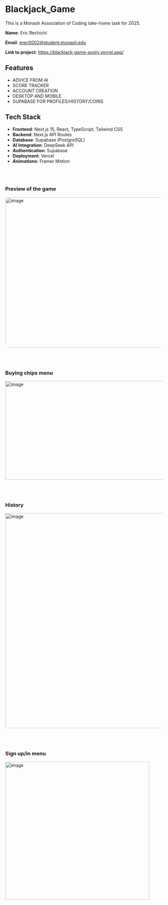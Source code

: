 # Blackjack_Game
This is a Monash Association of Coding take-home task for 2025.

**Name**: Eric Rechichi

**Email**: erec0002@student.monash.edu

**Link to project**: https://blackjack-game-sooty.vercel.app/

## Features
- ADVICE FROM AI
- SCORE TRACKER
- ACCOUNT CREATION
- DESKTOP AND MOBILE
- SUPABASE FOR PROFILES/HISTORY/COINS

## Tech Stack
- **Frontend**: Next.js 15, React, TypeScript, Tailwind CSS
- **Backend**: Next.js API Routes
- **Database**: Supabase (PostgreSQL)
- **AI Integration**: DeepSeek API
- **Authentication**: Supabase
- **Deployment**: Vercel
- **Animations**: Framer Motion

<br><br>

### **Preview of the game**

<img width="720" height="480" alt="image" style="border-radius: 10px;" src="https://github.com/user-attachments/assets/a7178e0b-8cb8-4700-9e32-6eee2f1feee7" />

<br><br>

### **Buying chips menu**

<img width="555" height="315" alt="image" src="https://github.com/user-attachments/assets/e451acd6-df98-492b-9a4c-061820179180" />

<br><br>

### **History**

<img width="920" height="687" alt="image" src="https://github.com/user-attachments/assets/ea0b89f8-80ba-4f9f-a693-8e256ac3cd78" />

<br><br>

### **Sign up/in menu**

<img width="461" height="440" alt="image" src="https://github.com/user-attachments/assets/88e6d829-43c5-476b-bc1b-9d73acd5fcba" />

